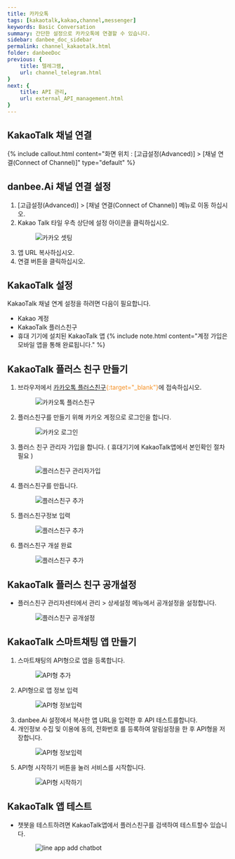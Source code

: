 ```yaml
---
title: 카카오톡
tags: [kakaotalk,kakao,channel,messenger]
keywords: Basic Conversation
summary: 간단한 설정으로 카카오톡에 연결할 수 있습니다.
sidebar: danbee_doc_sidebar
permalink: channel_kakaotalk.html
folder: danbeeDoc
previous: {
    title: 텔레그램,
    url: channel_telegram.html
}
next: {
    title: API 관리,
    url: external_API_management.html
}
---
```


## KakaoTalk 채널 연결 
 {% include callout.html content="화면 위치 : [고급설정(Advanced)] > [채널 연결(Connect of Channel)]" type="default" %}

## danbee.Ai 채널 연결 설정
1. [고급설정(Advanced)] > [채널 연결(Connect of Channel)] 메뉴로 이동 하십시오.
2. Kakao Talk 타일 우측 상단에 설정 아이콘을 클릭하십시오.<figure><img class="docimage" src="images/channel/kakao/kakao_danbee_setting.png" alt="카카오 셋팅" style="max-width: 800px"></figure>
3. 앱 URL 복사하십시오.
4. 연결 버튼을 클릭하십시오.

## KakaoTalk 설정
KakaoTalk 채널 연계 설정을 하려면 다음이 필요합니다.

* Kakao 계정
* KakaoTalk 플러스친구 
* 휴대 기기에 설치된 KakaoTalk 앱
{% include note.html content="계정 가입은 모바일 앱을 통해 완료됩니다." %}

## KakaoTalk 플러스 친구 만들기 
1. 브라우저에서 <span style="color:#f69023;">[카카오톡 플러스친구](https://center-pf.kakao.com/login){:target="_blank"}</span>에 접속하십시오.<figure><img class="docimage" src="images/channel/kakao/kakao_pfcenter_homepage.png" alt="카카오톡 플러스친구" style="max-width: 800px"></figure>
2. 플러스친구를 만들기 위해 카카오 계정으로 로그인을 합니다.<figure><img class="docimage" src="images/channel/kakao/kakao_pfcenter_login.png" alt="카카오 로그인" style="max-width: 800px"></figure>
3. 플러스 친구 관리자 가입을 합니다. ( 휴대기기에 KakaoTalk앱에서 본인확인 절차 필요 )<figure><img class="docimage" src="images/channel/kakao/kakao_pfcenter_adminsign.png" alt="플러스친구 관리자가입" style="max-width: 800px"></figure>
4. 플러스친구를 만듭니다.<figure><img class="docimage" src="images/channel/kakao/kakao_pfcenter_add1.png" alt="플러스친구 추가" style="max-width: 800px"></figure>
5. 플러스친구정보 입력<figure><img class="docimage" src="images/channel/kakao/kakao_pfcenter_add2.png" alt="플러스친구 추가" style="max-width: 800px"></figure>
6. 플러스친구 개설 완료<figure><img class="docimage" src="images/channel/kakao/kakao_pfcenter_add3.png" alt="플러스친구 추가" style="max-width: 800px"></figure>

## KakaoTalk 플러스 친구 공개설정
* 플러스친구 관리자센터에서 관리 > 상세설정 메뉴에서 공개설정을 설정합니다.<figure><img class="docimage" src="images/channel/kakao/kakao_pfcenter_public.png" alt="플러스친구 공개설정" style="max-width: 800px"></figure>
## KakaoTalk 스마트채팅 앱 만들기 
1. 스마트채팅의 API형으로 앱을 등록합니다.<figure><img class="docimage" src="images/channel/kakao/kakao_pfcenter_app1.png" alt="API형 추가" style="max-width: 800px"></figure>
2. API형으로 앱 정보 입력 <figure><img class="docimage" src="images/channel/kakao/kakao_pfcenter_app2.png" alt="API형 정보입력" style="max-width: 800px"></figure>
3. danbee.Ai 설정에서 복사한 앱 URL을 입력한 후 API 테스트를합니다.
4. 개인정보 수집 및 이용에 동의, 전화번호 를 등록하여 알림설정을 한 후 API형을 저장합니다.<figure><img class="docimage" src="images/channel/kakao/kakao_pfcenter_apisetting.png" alt="API형 정보입력" style="max-width: 800px"></figure>
5. API형 시작하기 버튼을 눌러 서비스를 시작합니다. <figure><img class="docimage" src="images/channel/kakao/kakao_pfcenter_apistart.png" alt="API형 시작하기" style="max-width: 800px"></figure>

## KakaoTalk 앱 테스트
* 챗봇을 테스트하려면 KakaoTalk앱에서 플러스친구를 검색하여 테스트할수 있습니다.<figure><img class="docimage" src="images/channel/kakao/kakao_app_add_chatbot.png" alt="line app add chatbot" style="max-width: 800px"></figure>

